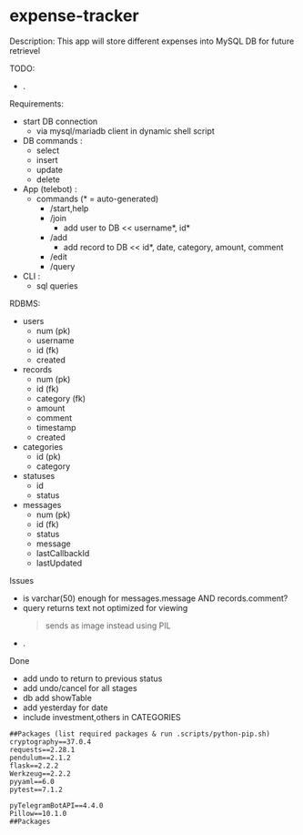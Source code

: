 # expense-tracker

Description: This app will store different expenses into MySQL DB for future retrievel

TODO:

- .

Requirements:

- start DB connection
  - via mysql/mariadb client in dynamic shell script
- DB commands :
  - select
  - insert
  - update
  - delete
- App (telebot) :
  - commands (\* = auto-generated)
    - /start,help
    - /join
      - add user to DB << username\*, id\*
    - /add
      - add record to DB << id\*, date, category, amount, comment
    - /edit
    - /query
- CLI :
  - sql queries

RDBMS:

- users
  - num (pk)
  - username
  - id (fk)
  - created
- records
  - num (pk)
  - id (fk)
  - category (fk)
  - amount
  - comment
  - timestamp
  - created
- categories
  - id (pk)
  - category
- statuses
  - id
  - status
- messages
  - num (pk)
  - id (fk)
  - status
  - message
  - lastCallbackId
  - lastUpdated

Issues

- is varchar(50) enough for messages.message AND records.comment?
- query returns text not optimized for viewing
  > sends as image instead using PIL
- .

Done

- add undo to return to previous status
- add undo/cancel for all stages
- db add showTable
- add yesterday for date
- include investment,others in CATEGORIES

```
##Packages (list required packages & run .scripts/python-pip.sh)
cryptography==37.0.4
requests==2.28.1
pendulum==2.1.2
flask==2.2.2
Werkzeug==2.2.2
pyyaml==6.0
pytest==7.1.2

pyTelegramBotAPI==4.4.0
Pillow==10.1.0
##Packages
```
